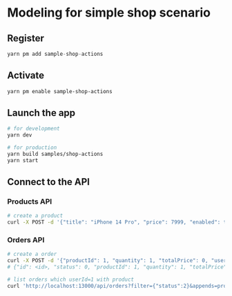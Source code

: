 # Modeling for simple shop scenario

## Register

```ts
yarn pm add sample-shop-actions
```

## Activate

```bash
yarn pm enable sample-shop-actions
```

## Launch the app

```bash
# for development
yarn dev

# for production
yarn build samples/shop-actions
yarn start
```

## Connect to the API

### Products API

```bash
# create a product
curl -X POST -d '{"title": "iPhone 14 Pro", "price": 7999, "enabled": true, "inventory": 1}' "http://localhost:13000/api/products"
```

### Orders API

```bash
# create a order
curl -X POST -d '{"productId": 1, "quantity": 1, "totalPrice": 0, "userId": 2}' 'http://localhost:13000/api/orders'
# {"id": <id>, "status": 0, "productId": 1, "quantity": 1, "totalPrice": 7999, "userId": 1}

# list orders which userId=1 with product
curl 'http://localhost:13000/api/orders?filter={"status":2}&appends=product'
```
